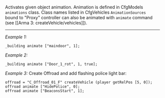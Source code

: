 Activates given object animation. Animation is defined in CfgModels `animations` class. Class names listed in CfgVehicles `AnimationSources` bound to "Proxy" controller can also be animated with `animate` command (see [[Arma 3: createVehicle/vehicles]]).


---
*Example 1:*
```sqf
_building animate ["maindoor", 1];
```

*Example 2:*
```sqf
_building animate ["Door_1_rot", 1, true];
```

*Example 3:*
Create Offroad and add flashing police light bar:

```sqf
offroad = "C_Offroad_01_F" createVehicle (player getRelPos [5, 0]);
offroad animate ["HidePolice", 0];
offroad animate ["BeaconsStart", 1];
```